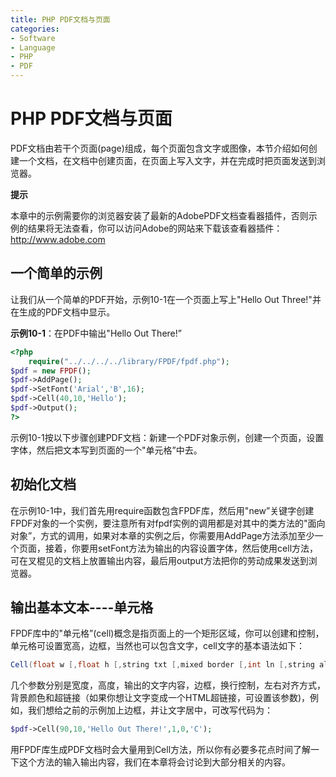 ```yaml
---
title: PHP PDF文档与页面
categories:
- Software
- Language
- PHP
- PDF
---
```

# PHP PDF文档与页面

PDF文档由若干个页面(page)组成，每个页面包含文字或图像，本节介绍如何创建一个文档，在文档中创建页面，在页面上写入文字，并在完成时把页面发送到浏览器。

**提示**

本章中的示例需要你的浏览器安装了最新的AdobePDF文档查看器插件，否则示例的结果将无法查看，你可以访问Adobe的网站来下载该查看器插件：http://www.adobe.com

## 一个简单的示例

让我们从一个简单的PDF开始，示例10-1在一个页面上写上"Hello Out Three!"并在生成的PDF文档中显示。

**示例10-1**：在PDF中输出"Hello Out There!”

```php
<?php
    require("../../../../library/FPDF/fpdf.php");
$pdf = new FPDF();
$pdf->AddPage();
$pdf->SetFont('Arial','B',16);
$pdf->Cell(40,10,'Hello');
$pdf->Output();
?>
```

示例10-1按以下步骤创建PDF文档：新建一个PDF对象示例，创建一个页面，设置字体，然后把文本写到页面的一个"单元格”中去。

## 初始化文档

在示例10-1中，我们首先用require函数包含FPDF库，然后用"new”关键字创建FPDF对象的一个实例，要注意所有对fpdf实例的调用都是对其中的类方法的"面向对象”，方式的调用，如果对本章的实例之后，你需要用AddPage方法添加至少一个页面，接着，你要用setFont方法为输出的内容设置字体，然后使用cell方法，可在叉棍见的文档上放置输出内容，最后用output方法把你的劳动成果发送到浏览器。

## 输出基本文本----单元格

FPDF库中的"单元格”(cell)概念是指页面上的一个矩形区域，你可以创建和控制，单元格可设置宽高，边框，当然也可以包含文字，cell文字的基本语法如下：

```java
Cell(float w [,float h [,string txt [,mixed border [,int ln [,string align [,int fill [,mixed link]]]]]]])
```

几个参数分别是宽度，高度，输出的文字内容，边框，换行控制，左右对齐方式，背景颜色和超链接（如果你想让文字变成一个HTML超链接，可设置该参数)，例如，我们想给之前的示例加上边框，并让文字居中，可改写代码为：

```php
$pdf->Cell(90,10,'Hello Out There!',1,0,'C');
```

用FPDF库生成PDF文档时会大量用到Cell方法，所以你有必要多花点时间了解一下这个方法的输入输出内容，我们在本章将会讨论到大部分相关的内容。

